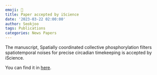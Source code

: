 ```yaml
---
emoji: 📝
title: Paper accepted by iScience
date: '2023-03-22 02:00:00'
author: Seokjoo
tags: Publications
categories: News Papers
---
```


The manuscript, Spatially coordinated collective phosphorylation filters spatiotemporal noises for precise circadian timekeeping
is accepted by iScience. 

You can find it in [here](https://www.sciencedirect.com/science/article/pii/S2589004223006314).


